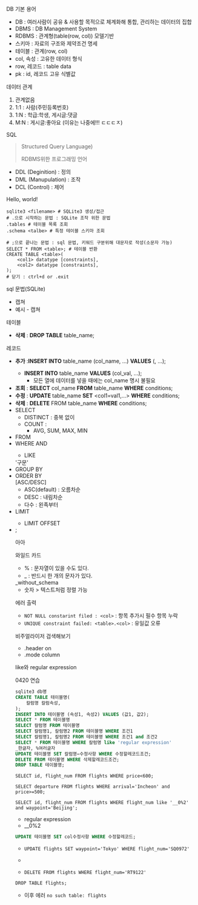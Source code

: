 DB 기본 용어

- DB : 여러사람이 공유 & 사용할 목적으로 체계화해 통합, 관리하는 데이터의 집합
- DBMS : DB Management System
- RDBMS : 관계형(table(row, col)) 모델기반
- 스키마 : 자료의 구조와 제약조건 명세
- 테이블 : 관계(row, col)
- col, 속성 : 고유한 데이터 형식
- row, 레코드 : table data
- pk : id, 레코드 고유 식별값

데이터 관계

1. 관계없음
2. 1:1 : 사람(주민등록번호)
3. 1:N : 학급:학생, 게시글:댓글
4. M:N : 게시글:좋아요 (이유는 나중에!!! ㄷㄷㄷㅈ)

SQL

> Structured Query Language)
>
> RDBMS위한 프로그래밍 언어

- DDL (Deginition) : 정의
- DML (Manupulation) : 조작
- DCL (Control) : 제어

Hello, world!

```sqlite
sqlite3 <filename> # SQLite3 생성/접근
# .으로 시작하는 문법 : SQLite 조작 위한 문법 
.tables # 테이블 목록 조회
.schema <talbe> # 특정 테이블 스키마 조회

# ;으로 끝나는 문법 : sql 문법, 키워드 구분위해 대문자로 작성(소문자 가능)
SELECT * FROM <table>; # 테이블 반환
CREATE TABLE <table>(
	<col1> datatype [constraints],
   	<col2> datatype [constraints],
);
# 닫기 : ctrl+d or .exit
```

sql 문법(SQLite)

- 캡쳐
- 예시 - 캡쳐

테이블

- **삭제** : **DROP TABLE** table_name;

레코드

- **추가** :**INSERT INTO** table_name (col_name, ...) **VALUES** (<val1>, ...);
  - **INSERT INTO** table_name **VALUES** (col_val, ...);
    - 모든 열에 데이터를 넣을 때에는 col_name 명시 불필요
- **조회** : **SELECT** col_name **FROM** table_name **WHERE** conditions;
- **수정** : **UPDATE** table_name **SET** <col1=val1,...> **WHERE** conditions;
- **삭제** : **DELETE** FROM table_name **WHERE** conditions;
- SELECT<col>
  - DISTINCT<col> : 중복 없이
  - COUNT<col> : 
    - AVG, SUM, MAX, MIN
- FROM <table> 
- WHERE <condition1> AND<cond2>
  - LIKE <col> '구문'
- GROUP BY <col>
- ORDER BY <col> [ASC/DESC]
  - ASC(default) : 오름차순
  - DESC : 내림차순
  - 다수 : 왼족부터
- LIMIT <integer>
  - LIMIT <integer> OFFSET <integer>
- ;

아아

와일드 카드

- % : 문자열이 있을 수도 있다.
- _ : 반드시 한 개의 문자가 있다.

<col>_without_schema

- 숫자 > 텍스트처럼 정렬 가능

에러 출력

- `NOT NULL constarint filed : <col>` : 항목 추가시 필수 항목 누락
- `UNIQUE constraint failed: <table>.<col>` : 유일값 오류

비주얼라이저 검색해보기

- .header on
- .mode column

like와 regular expression



0420 연습

```sql
sqlite3 db명
CREATE TABLE 테이블명(
	칼럼명 칼럼속성,
);
INSERT INTO 테이블명 (속성1, 속성2) VALUES (값1, 값2);
SELECT * FROM 테이블명
SELECT 칼럼명 FROM 테이블명
SELECT 칼럼명1, 칼럼명2 FROM 테이블명 WHERE 조건1
SELECT 칼럼명1, 칼럼명2 FROM 테이블명 WHERE 조건1 and 조건2
SELECT * FROM 테이블명 WHERE 칼럼명 like 'regular expression'
_한글자, %여러글자
UPDATE 테이블명 SET 칼럼명=수정사항 WHERE 수정할레코드조건;
DELETE FROM 테이블명 WHERE 삭제할레코드조건;
DROP TABLE 테이블명;

```



`SELECT id, flight_num FROM flights WHERE price<600;`

`SELECT departure FROM flights WHERE arrival='Incheon' and price>=500;`

`SELECT id, flight_num FROM flights WHERE flight_num like '__0%2' and waypoint='Beijing';`

- regular expression
- __0%2

```sql
UPDATE 테이블명 SET col수정사항 WHERE 수정할레코드;
```

- `UPDATE flights SET waypoint='Tokyo' WHERE flight_num='SQ0972'`

- 
- `DELETE FROM flights WHERE flight_num='RT9122'`

`DROP TABLE flights;`

- 이후 에러 `no such table: flights`